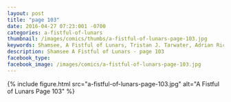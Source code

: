 ```yaml
---
layout: post
title: "page 103"
date: 2016-04-27 07:23:001 -0700
categories: a-fistful-of-lunars
thumbnail: /images/comics/thumbs/a-fistful-of-lunars-page-103.jpg
keywords: Shamsee, A Fistful of Lunars, Tristan J. Tarwater, Adrian Ricker
description: Shamsee A Fistful of Lunars - page 103
facebook_type: 
facebook_image: /images/comics/a-fistful-of-lunars-page-103.jpg
---
```

{% include figure.html src="a-fistful-of-lunars-page-103.jpg" alt="A Fistful of Lunars Page 103" %}
